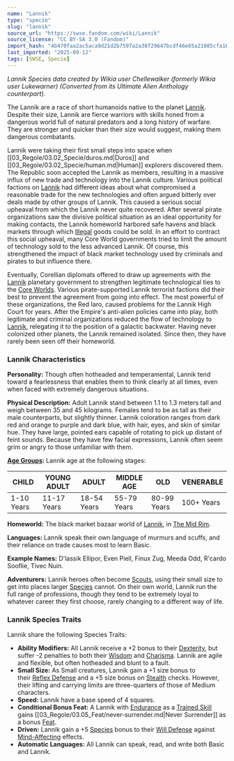 ```yaml
---
name: "Lannik"
type: "specie"
slug: "lannik"
source_url: "https://swse.fandom.com/wiki/Lannik"
source_license: "CC BY-SA 3.0 (Fandom)"
import_hash: "4b470faa2ac5aca9d21d2b7597a2a38f29647bcdf46e65a21085cfa16fa0f197"
last_imported: "2025-09-12"
tags: [SWSE, Specie]
---
```

*Lannik Species data created by Wikia user Chellewalker (formerly Wikia user Lukewarner) (Converted from its Ultimate Alien Anthology counterpart).*

The Lannik are a race of short humanoids native to the planet [Lannik](https://swse.fandom.com/wiki/Lannik_(Planet)). Despite their size, Lannik are fierce warriors with skills honed from a dangerous world full of natural predators and a long history of warfare. They are stronger and quicker than their size would suggest, making them dangerous combatants. 

Lannik were taking their first small steps into space when [[03_Regole/03.02_Specie/duros.md|Duros]] and [[03_Regole/03.02_Specie/human.md|Human]] explorers discovered them. The Republic soon accepted the Lannik as members, resulting in a massive influx of new trade and technology into the Lannik culture. Various political factions on [Lannik](https://swse.fandom.com/wiki/Lannik_(Planet)) had different ideas about what compromised a reasonable trade for the new technologies and often argued bitterly over deals made by other groups of Lannik. This caused a serious social upheaval from which the Lannik never quite recovered. After several pirate organizations saw the divisive political situation as an ideal opportunity for making contacts, the Lannik homeworld harbored safe havens and black markets through which [Illegal](https://swse.fandom.com/wiki/Illegal) goods could be sold. In an effort to contract this social upheaval, many Core World governments tried to limit the amount of technology sold to the less advanced Lannik. Of course, this strengthened the impact of black market technology used by criminals and pirates to but influence there.

Eventually, Corellian diplomats offered to draw up agreements with the [Lannik](https://swse.fandom.com/wiki/Lannik_(Planet)) planetary government to strengthen legitimate technological ties to the [Core Worlds](https://swse.fandom.com/wiki/Core_Worlds). Various pirate-supported Lannik terrorist factions did their best to prevent the agreement from going into effect. The most powerful of these organizations, the Red Iaro, caused problems for the Lannik High Court for years. After the Empire's anti-alien policies came into play, both legitimate and criminal organizations reduced the flow of technology to [Lannik](https://swse.fandom.com/wiki/Lannik_(Planet)), relegating it to the position of a galactic backwater. Having never colonized other planets, the Lannik remained isolated. Since then, they have rarely been seen off their homeworld.
### Lannik Characteristics
**Personality:** Though often hotheaded and temperamental, Lannik tend toward a fearlessness that enables them to think clearly at all times, even when faced with extremely dangerous situations.

**Physical Description:** Adult Lannik stand between 1.1 to 1.3 meters tall and weigh between 35 and 45 kilograms. Females tend to be as tall as their male counterparts, but slightly thinner. Lannik coloration ranges from dark red and orange to purple and dark blue, with hair, eyes, and skin of similar hue. They have large, pointed ears capable of rotating to pick up distant of feint sounds. Because they have few facial expressions, Lannik often seem grim or angry to those unfamiliar with them.

**[Age Groups](https://swse.fandom.com/wiki/Age_Groups):** Lannik age at the following stages:

| CHILD | YOUNG ADULT | ADULT | MIDDLE AGE | OLD | VENERABLE |
| --- | --- | --- | --- | --- | --- |
| 1-10 Years | 11-17 Years | 18-54 Years | 55-79 Years | 80-99 Years | 100+ Years |

**Homeworld:** The black market bazaar world of [Lannik](https://swse.fandom.com/wiki/Lannik_(Planet)), in [The Mid Rim](https://swse.fandom.com/wiki/The_Mid_Rim).

**Languages:** Lannik speak their own language of murmurs and scuffs, and their reliance on trade causes most to learn Basic.

**Example Names:** D'lassik Ellipor, Even Piell, Finux Zug, Meeda Odd, R'cardo Sooflie, Tivec Nuin.

**Adventurers:** Lannik heroes often become [Scouts](https://swse.fandom.com/wiki/Scouts), using their small size to get into places larger [Species](https://swse.fandom.com/wiki/Species) cannot. On their own world, Lannik run the full range of professions, though they tend to be extremely loyal to whatever career they first choose, rarely changing to a different way of life.
### Lannik Species Traits
Lannik share the following Species Traits:
- **Ability Modifiers:** All Lannik receive a +2 bonus to their [Dexterity](https://swse.fandom.com/wiki/Dexterity), but suffer -2 penalties to both their [Wisdom](https://swse.fandom.com/wiki/Wisdom) and [Charisma](https://swse.fandom.com/wiki/Charisma). Lannik are agile and flexible, but often hotheaded and blunt to a fault.
- **Small Size:** As Small creatures, Lannik gain a +1 size bonus to their [Reflex Defense](https://swse.fandom.com/wiki/Reflex_Defense) and a +5 size bonus on [Stealth](https://swse.fandom.com/wiki/Stealth) checks. However, their lifting and carrying limits are three-quarters of those of Medium characters.
- **Speed:** Lannik have a base speed of 4 squares.
- **Conditional Bonus Feat:** A Lannik with [Endurance](https://swse.fandom.com/wiki/Endurance) as a [Trained Skill](https://swse.fandom.com/wiki/Trained_Skill) gains [[03_Regole/03.05_Feat/never-surrender.md|Never Surrender]] as a bonus [Feat](https://swse.fandom.com/wiki/Feat).
- **Driven:** Lannik gain a +5 [Species](https://swse.fandom.com/wiki/Species) bonus to their [Will Defense](https://swse.fandom.com/wiki/Will_Defense) against [Mind-Affecting](https://swse.fandom.com/wiki/Mind-Affecting) effects.
- **Automatic Languages:** All Lannik can speak, read, and write both Basic and Lannik.